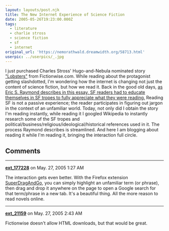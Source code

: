 ```yaml
---
layout: layouts/post.njk
title: The New Internet Experience of Science Fiction
date: 2005-05-26T19:23:00.000Z
tags:
  - literature
  - charlie stross
  - science fiction
  - sf
  - internet
original_url: 'https://nemorathwald.dreamwidth.org/58713.html'
userpic: ../userpics/_.jpg
---
```

I just purchased Charles Stross' Hugo-and-Nebula nominated story ["Lobsters"](http://www.fictionwise.com/ebooks/eBook3148.htm) from Fictionwise.com. While reading about the protagonist getting slashdotted, I'm wondering how the internet is changing not just the content of science fiction, but how we read it. Back in the good old days, [as Eric S. Raymond describes in this essay, SF readers had to educate themselves in SF tropes to fully appreciate what they were reading.](http://www.catb.org/~esr/sf-words/essay.html) Reading SF is not a passive experience; the reader participates in figuring out jargon in the context of an unfamiliar world. Today, not only did I obtain the story I'm reading instantly, while reading it I googled Wikipedia to instantly research some of the SF tropes and political/business/religious/ideological/historical references used in it. The process Raymond describes is streamlined. And here I am blogging about reading it while I'm reading it, bringing the interaction full circle.

## Comments

---

**[ext_177228](https://www.dreamwidth.org/users/ext_177228)** on May. 27, 2005 1:27 AM

The interaction gets even better. With the Firefox extension [SuperDragAndGo](http://superdragandgo.mozdev.org/), you can simply highlight an unfamiliar term (or phrase), then drag and drop it anywhere on the page to open a Google search for that term/phrase in a new tab. It's a beautiful thing. All the more reason to read novels online.

---

**[ext_21159](https://www.dreamwidth.org/users/ext_21159)** on May. 27, 2005 2:43 AM

Fictionwise doesn't allow HTML downloads, but that would be great.
